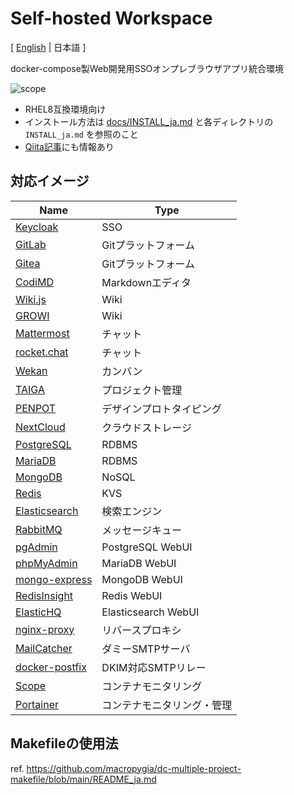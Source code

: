# Self-hosted Workspace

[ [English](README.md) | 日本語 ]

docker-compose製Web開発用SSOオンプレブラウザアプリ統合環境

![scope](https://user-images.githubusercontent.com/3162324/111616182-f37a2280-8824-11eb-9aaa-9f89e0b3c001.png)

- RHEL8互換環境向け
- インストール方法は [docs/INSTALL_ja.md](docs/INSTALL_ja.md) と各ディレクトリの `INSTALL_ja.md` を参照のこと
- [Qiita記事](https://qiita.com/macropygia/items/dc6e716e786ad098803a)にも情報あり

## 対応イメージ

| Name                                                                  | Type                       |
| --------------------------------------------------------------------- | -------------------------- |
| [Keycloak](https://www.keycloak.org/)                                 | SSO                        |
| [GitLab](https://about.gitlab.com/)                                   | Gitプラットフォーム        |
| [Gitea](https://gitea.io/)                                            | Gitプラットフォーム        |
| [CodiMD](https://github.com/hackmdio/codimd)                          | Markdownエディタ           |
| [Wiki.js](https://js.wiki/)                                           | Wiki                       |
| [GROWI](https://growi.org/)                                           | Wiki                       |
| [Mattermost](https://mattermost.com/)                                 | チャット                   |
| [rocket.chat](https://rocket.chat/)                                   | チャット                   |
| [Wekan](https://wekan.github.io/)                                     | カンバン                   |
| [TAIGA](https://www.taiga.io/)                                        | プロジェクト管理           |
| [PENPOT](https://penpot.app/)                                         | デザインプロトタイピング   |
| [NextCloud](https://nextcloud.com/)                                   | クラウドストレージ         |
| [PostgreSQL](https://www.postgresql.org/)                             | RDBMS                      |
| [MariaDB](https://mariadb.com/)                                       | RDBMS                      |
| [MongoDB](https://www.mongodb.com/)                                   | NoSQL                      |
| [Redis](https://redis.io/)                                            | KVS                        |
| [Elasticsearch](https://www.elastic.co/elasticsearch/)                | 検索エンジン               |
| [RabbitMQ](https://www.rabbitmq.com/)                                 | メッセージキュー           |
| [pgAdmin](https://www.pgadmin.org/)                                   | PostgreSQL WebUI           |
| [phpMyAdmin](https://www.phpmyadmin.net/)                             | MariaDB WebUI              |
| [mongo-express](https://github.com/mongo-express/mongo-express)       | MongoDB WebUI              |
| [RedisInsight](https://redislabs.com/redis-enterprise/redis-insight/) | Redis WebUI                |
| [ElasticHQ](https://www.elastichq.org/)                               | Elasticsearch WebUI        |
| [nginx-proxy](https://github.com/nginx-proxy/nginx-proxy)             | リバースプロキシ           |
| [MailCatcher](https://mailcatcher.me/)                                | ダミーSMTPサーバ           |
| [docker-postfix](https://github.com/panubo/docker-postfix)            | DKIM対応SMTPリレー         |
| [Scope](https://www.weave.works/oss/scope/)                           | コンテナモニタリング       |
| [Portainer](https://www.portainer.io/)                                | コンテナモニタリング・管理 |

## Makefileの使用法

ref. https://github.com/macropygia/dc-multiple-project-makefile/blob/main/README_ja.md
